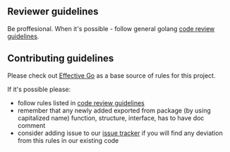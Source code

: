 ## Reviewer guidelines

Be proffesional. When it's possible - follow general golang [code review guidelines](https://github.com/golang/go/wiki/CodeReviewComments).

## Contributing guidelines

Please check out [Effective Go](https://golang.org/doc/effective_go.html) as 
a base source of rules for this project.

If it's possible please:
* follow rules listed in [code review guidelines](https://github.com/golang/go/wiki/CodeReviewComments)
* remember that any newly added exported from package (by using capitalized name) function, structure, interface, has to have doc comment
* consider adding issue to our [issue tracker](https://github.com/Equinix/virtlet/issues) if you will find any deviation from this rules in our existing code
